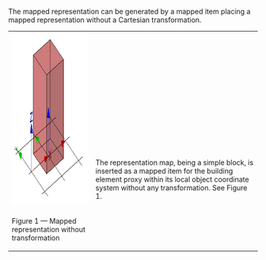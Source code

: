 ﻿The mapped representation can be generated by a mapped item placing a mapped representation without a Cartesian transformation.

<table summary="mapped without transformation">
 <tr>
  <td>
   <img src="../../../../figures/examples/mapped_shape_representation-1.png" width="400" height="350" alt="mapped_shape_representation-1.png 6 KB">
  </td>
  <td style="vertical-align:bottom;">
   <p>
    The representation map, being a simple block, is inserted as a mapped item for the building element proxy within its local object 
    coordinate system without any transformation. See Figure 1.
   </p>
  </td>	
 </tr>
 <tr style="height:20px;">
  <td style=" vertical-align:bottom;">
   <p class="figure">Figure 1 &mdash; Mapped representation without transformation</p>
  </td>
  <td>&nbsp;</td>
 </tr>
</table>